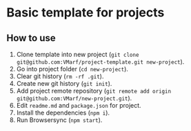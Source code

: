 # Basic template for projects

## How to use
1. Clone template into new project (`git clone git@github.com:VMarf/project-template.git new-project`).
2. Go into project folder (`cd new-project`).
3. Clear git history (`rm -rf .git`).
4. Create new git history (`git init`).
5. Add project remote repository (`git remote add origin git@github.com:VMarf/new-project.git`).
6. Еdit `readme.md` and `package.json` for project.
7. Install the dependencies (`npm i`).
8. Run Browsersync (`npm start`).